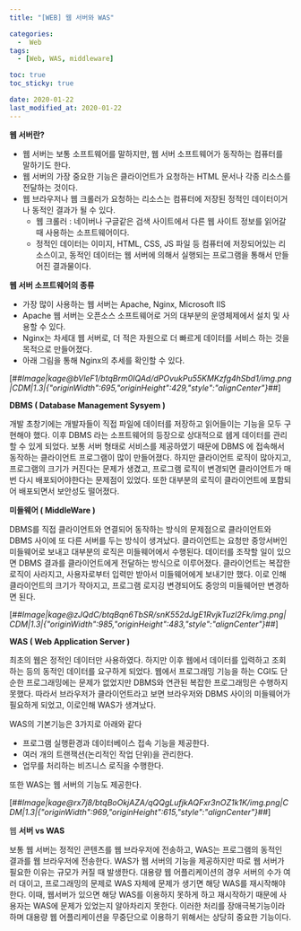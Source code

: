 ```yaml
---
title: "[WEB] 웹 서버와 WAS"

categories:
  -  Web
tags:
  - [Web, WAS, middleware]

toc: true
toc_sticky: true

date: 2020-01-22
last_modified_at: 2020-01-22
---
```


**웹 서버란?**

- 웹 서버는 보통 소프트웨어를 말하지만, 웹 서버 소프트웨어가 동작하는 컴퓨터를 말하기도 한다.
- 웹 서버의 가장 중요한 기능은 클라이언트가 요청하는 HTML 문서나 각종 리소스를 전달하는 것이다.
- 웹 브라우저나 웹 크롤러가 요청하는 리소스는 컴퓨터에 저장된 정적인 데이터이거나 동적인 결과가 될 수 있다.
  - 웹 크롤러 : 네이버나 구글같은 검색 사이트에서 다른 웹 사이트 정보를 읽어갈 때 사용하는 소프트웨어이다.
  - 정적인 데이터는 이미지, HTML, CSS, JS 파일 등 컴퓨터에 저장되어있는 리소스이고, 동적인 데이터는 웹 서버에 의해서 실행되는 프로그램을 통해서 만들어진 결과물이다.

**웹 서버 소프트웨어의 종류**

- 가장 많이 사용하는 웹 서버는 Apache, Nginx, Microsoft IIS
- Apache 웹 서버는 오픈소스 소프트웨어로 거의 대부분의 운영체제에서 설치 및 사용할 수 있다.
- Nginx는 차세대 웹 서버로, 더 적은 자원으로 더 빠르게 데이터를 서비스 하는 것을 목적으로 만들어졌다.
- 아래 그림을 통해 Nginx의 추세를 확인할 수 있다.

[##_Image|kage@bVleF1/btqBrm0IQAd/dPOvukPu55KMKzfg4hSbd1/img.png|CDM|1.3|{"originWidth":695,"originHeight":429,"style":"alignCenter"}_##]

**DBMS ( Database Management Sysyem )**

개발 초창기에는 개발자들이 직접 파일에 데이터를 저장하고 읽어들이는 기능을 모두 구현해야 했다. 이후 DBMS 라는 소프트웨어의 등장으로 상대적으로 쉡게 데이터를 관리할 수 있게 되었다. 보통 서버 형태로 서비스를 제공하였기 때문에 DBMS 에 접속해서 동작하는 클라이언트 프로그램이 많이 만들어졌다. 하지만 클라이언트 로직이 많아지고, 프로그램의 크기가 커진다는 문제가 생겼고, 프로그램 로직이 변경되면 클라이언트가 매번 다시 배포되어야한다는 문제점이 있었다. 또한 대부분의 로직이 클라이언트에 포함되어 배포되면서 보안성도 떨어졌다.

**미들웨어 ( MiddleWare )**

DBMS를 직접 클라이언트와 연결되어 동작하는 방식의 문제점으로 클라이언트와 DBMS 사이에 또 다른 서버를 두는 방식이 생겨났다. 클라이언트는 요청만 중앙서버인 미들웨어로 보내고 대부분의 로직은 미들웨어에서 수행된다. 데이터를 조작할 일이 있으면 DBMS 결과를 클라이언트에게 전달하는 방식으로 이루어졌다. 클라이언트는 복잡한 로직이 사라지고, 사용자로부터 입력만 받아서 미들웨어에게 보내기만 했다. 이로 인해 클라이언트의 크기가 작아지고, 프로그램 로지깅 변경되어도 중앙의 미들웨어만 변경하면 된다.

[##_Image|kage@zJQdC/btqBqn6TbSR/snK552dJgE1RvjkTuzl2Fk/img.png|CDM|1.3|{"originWidth":985,"originHeight":483,"style":"alignCenter"}_##]

**WAS ( Web Application Server )**

최초의 웹은 정적인 데이터만 사용하였다. 하지만 이후 웹에서 데이터를 입력하고 조회하는 등의 동적인 데이터를 요구하게 되었다. 웹에서 프로그래밍 기능을 하는 CGI도 단순한 프로그래밍에는 문제가 없었지만 DBMS와 연관된 복잡한 프로그래밍은 수행하지 못했다. 따라서 브라우저가 클라이언트라고 보면 브라우저와 DBMS 사이의 미들웨어가 필요하게 되었고, 이로인해 WAS가 생겨났다.

WAS의 기본기능은 3가지로 아래와 같다

- 프로그램 실행환경과 데이터베이스 접속 기능을 제공한다.
- 여러 개의 트랜잭션(논리적인 작업 단위)을 관리한다.
- 업무를 처리하는 비즈니스 로직을 수행한다.

또한 WAS는 웹 서버의 기능도 제공한다.

[##_Image|kage@rx7j8/btqBoOkjAZA/qQQgLufjkAQFxr3nOZ1k1K/img.png|CDM|1.3|{"originWidth":969,"originHeight":615,"style":"alignCenter"}_##]

웹 **서버 vs WAS**

보통 웹 서버는 정적인 콘텐츠를 웹 브라우저에 전송하고, WAS는 프로그램의 동적인 결과를 웹 브라우저에 전송한다. WAS가 웹 서버의 기능을 제공하지만 따로 웹 서버가 필요한 이유는 규모가 커질 때 발생한다. 대용량 웹 어플리케이션의 경우 서버의 수가 여러 대이고, 프로그래밍의 문제로 WAS 자체에 문제가 생기면 해당 WAS를 재시작해야한다. 이때, 웹서버가 있으면 해당 WAS를 이용하지 못하게 하고 재시작하기 때문에 사용자는 WAS에 문제가 있었는지 알아차리지 못한다. 이러한 처리를 장애극복기능이라하며 대용량 웹 어플리케이션을 무중단으로 이용하기 위해서는 상당히 중요한 기능이다.
